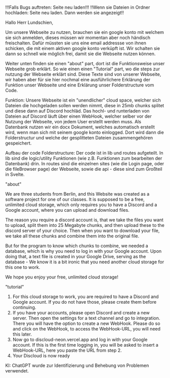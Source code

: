 
!!!Falls Bugs auftreten: Seite neu laden!!!
!!Wenn sie Dateien in Ordner hochladen: Seite neu laden. Dann werden sie angezeigt!!

Hallo Herr Lundschien,

Um unsere Webseite zu nutzen, brauchen sie ein google konto mit welchem sie sich anmelden, dieses müssen wir momentan aber noch händisch freischalten. 
Dafür müssten sie uns eine email addressse von ihnen schicken, die mit einem aktiven google konto verküpft ist. Wir schalten sie dann so schnell wie möglich frei, damit sie die Webseite nutzen können.

Weiter unten finden sie einen "about" part, dort ist die Funktionsweise unser Webseite grob erklärt.
So wie einen einen "Tutorial" part, wo die steps zur nutzung der Webseite erklärt sind.
Diese Texte sind von unserer Webseite, wir haben aber für sie hier nochmal eine ausführlichere Erklärung der Funktion unser Webseite und eine Erklärung unser Folderstructure vom Code.

Funktion: 
Unsere Webseite ist ein "unendlicher" cloud space, welcher sich Dateien die hochgeladen sollen werden nimmt, diese in 25mb chunks splitet und diese dann auf Discord hochläd. 
Das hochl- und runterladen von Dateien auf Discord läuft über einen WebHook, welcher selber vor der Nutzung der Webseite, von jedem User erstellt werden muss. 
Als Datenbank nutzen wir ein docx Dokument, welches automatisch erstellt wird, wenn man sich mit seinem google konto einlogged. Dort wird dann die Folderstructur und welche der gesplitteten Dateien zusammengehören gespeichert.

Aufbau der code Folderstructure: Der code ist in lib und routes aufgeteilt. In lib sind die logic/utility Funktionen (wie z.B. Funktionen zum bearbeiten der Datenbank) drin. In routes sind die einzelnen sites (wie die Login page, oder die fileBrowser page) der Webseite, sowie die api - diese sind zum Großteil in Svelte.




"about"

We are three students from Berlin, and this Website was created as a software project for one of our classes. It is supposed to be a free, unlimited cloud storage, which only requires you to have a Discord and a Google account, where you can upload and download files.

The reason you require a discord account is, that we take the files you want to upload, split them into 25 Megabyte chunks, and then upload these to the discord server of your choice. Then when you want to download your file, we take all these chunks and combine them into the original file.

But for the program to know which chunks to combine, we needed a database, which is why you need to log in with your Google account. Upon doing that, a text file is created in your Google Drive, serving as the database - We know it is a bit ironic that you need another cloud storage for this one to work. 

We hope you enjoy your free, unlimited cloud storage!


"tutorial"

1. For this cloud storage to work, you are required to have a Discord and Google account. If you do not have those, please create them before continuing.
2. If you have your accounts, please open Discord and create a new server. Then open the settings for a text channel and go to integration. There you will have the option to create a new WebHook. Please do so and click on the WebHook, to access the WebHook-URL, you will need this later.
3. Now go to discloud-neon.vercel.app and log in with your Google account. If this is the first time logging in, you will be asked to insert a WebHook-URL, here you paste the URL from step 2.
4. Your Discloud is now ready


KI:
ChatGPT wurde zur Identifizierung und Behebung von Problemen verwendet.